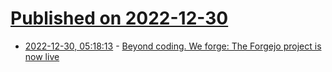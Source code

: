 # [Published on 2022-12-30](index.md)

* [2022-12-30, 05:18:13](https://lobste.rs/s/kznz47/beyond_coding_we_forge_forgejo_project_is) - [Beyond coding. We forge: The Forgejo project is now live](https://forgejo.org/2022-12-15-hello-forgejo/)
